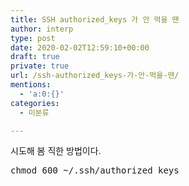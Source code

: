 ```yaml
---
title: SSH authorized_keys 가 안 먹을 땐
author: interp
type: post
date: 2020-02-02T12:59:10+00:00
draft: true
private: true
url: /ssh-authorized_keys-가-안-먹을-땐/
mentions:
  - 'a:0:{}'
categories:
  - 미분류

---
```

시도해 봄 직한 방법이다.

<pre class="brush: bash; title: ; notranslate" title="">chmod 600 ~/.ssh/authorized_keys</pre>